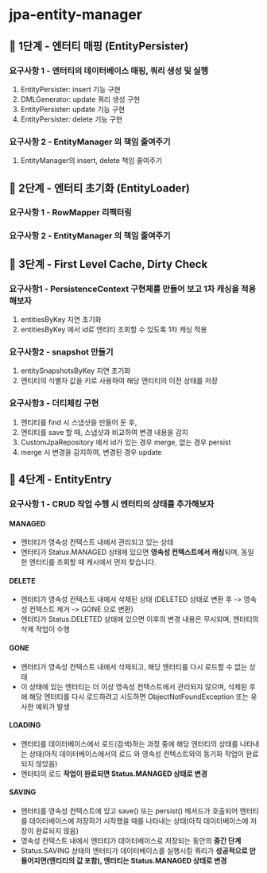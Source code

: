 # jpa-entity-manager

## 🚀 1단계 - 엔터티 매핑 (EntityPersister)

### 요구사항 1 - 엔터티의 데이터베이스 매핑, 쿼리 생성 및 실행

1. EntityPersister: insert 기능 구현
2. DMLGenerator: update 쿼리 생성 구현
3. EntityPersister: update 기능 구현
4. EntityPersister: delete 기능 구현

### 요구사항 2 - EntityManager 의 책임 줄여주기

1. EntityManager의 insert, delete 책임 줄여주기

## 🚀 2단계 - 엔터티 초기화 (EntityLoader)

### 요구사항 1 - RowMapper 리팩터링

### 요구사항 2 - EntityManager 의 책임 줄여주기

## 🚀 3단계 - First Level Cache, Dirty Check

### 요구사항1 - PersistenceContext 구현체를 만들어 보고 1차 캐싱을 적용해보자

1. entitiesByKey 지연 초기화
2. entitiesByKey 에서 id로 엔티티 조회할 수 있도록 1차 캐싱 적용

### 요구사항2 - snapshot 만들기

1. entitySnapshotsByKey 지연 초기화
2. 엔티티의 식별자 값을 키로 사용하여 해당 엔티티의 이전 상태를 저장

### 요구사항3 - 더티체킹 구현

1. 엔티티를 find 시 스냅샷을 만들어 둔 후,
2. 엔티티를 save 할 때, 스냅샷과 비교하여 변경 내용을 감지
3. CustomJpaRepository 에서 id가 있는 경우 merge, 없는 경우 persist
4. merge 시 변경을 감지하여, 변경된 경우 update

## 🚀 4단계 - EntityEntry

### 요구사항 1 - CRUD 작업 수행 시 엔터티의 상태를 추가해보자

#### MANAGED

- 엔터티가 영속성 컨텍스트 내에서 관리되고 있는 상태
- 엔터티가 Status.MANAGED 상태에 있으면 **영속성 컨텍스트에서 캐싱**되며, 동일한 엔터티를 조회할 때 캐시에서 먼저 찾습니다.

#### DELETE

- 엔터티가 영속성 컨텍스트 내에서 삭제된 상태 (DELETED 상태로 변환 후 -> 영속성 컨텍스트 제거 -> GONE 으로 변환)
- 엔터티가 Status.DELETED 상태에 있으면 이후의 변경 내용은 무시되며, 엔터티의 삭제 작업이 수행

#### GONE

- 엔터티가 영속성 컨텍스트 내에서 삭제되고, 해당 엔터티를 다시 로드할 수 없는 상태
- 이 상태에 있는 엔터티는 더 이상 영속성 컨텍스트에서 관리되지 않으며, 삭제된 후에 해당 엔터티를 다시 로드하려고 시도하면 ObjectNotFoundException 또는 유사한 예외가 발생

#### LOADING

- 엔터티를 데이터베이스에서 로드(검색)하는 과정 중에 해당 엔터티의 상태를 나타내는 상태(아직 데이터베이스에서의 로드 와 영속성 컨텍스트와의 동기화 작업이 완료되지 않았음)
- 엔터티의 로드 **작업이 완료되면 Status.MANAGED 상태로 변경**

#### SAVING

- 엔터티를 영속성 컨텍스트에 있고 save() 또는 persist() 메서드가 호출되어 엔터티를 데이터베이스에 저장하기 시작했을 때를 나타내는 상태(아직 데이터베이스에 저장이 완료되지 않음)
- 영속성 컨텍스트 내에서 엔터티가 데이터베이스로 저장되는 동안의 **중간 단계**
- Status.SAVING 상태의 엔터티가 데이터베이스를 실행시킬 쿼리가 **성공적으로 만들어지면(엔티티의 값 포함), 엔터티는 Status.MANAGED 상태로 변경**

